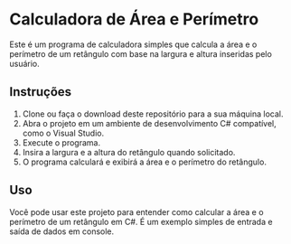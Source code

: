 # Calculadora de Área e Perímetro

Este é um programa de calculadora simples que calcula a área e o perímetro de um retângulo com base na largura e altura inseridas pelo usuário.

## Instruções

1. Clone ou faça o download deste repositório para a sua máquina local.
2. Abra o projeto em um ambiente de desenvolvimento C# compatível, como o Visual Studio.
3. Execute o programa.
4. Insira a largura e a altura do retângulo quando solicitado.
5. O programa calculará e exibirá a área e o perímetro do retângulo.

## Uso

Você pode usar este projeto para entender como calcular a área e o perímetro de um retângulo em C#. É um exemplo simples de entrada e saída de dados em console.
